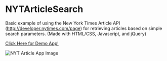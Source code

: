 # NYTArticleSearch
Basic example of using the New York Times Article API (http://developer.nytimes.com/page) for retrieving articles based on simple search parameters. (Made with HTML/CSS, Javascript, and jQuery)

[Click Here for Demo App!](https://shrouded-island-53812.herokuapp.com/)

![NYT Article App Image](https://raw.githubusercontent.com/afhaque/NYTArticleSearch/master/NYTSearchImage.png "NYT Article Image")
